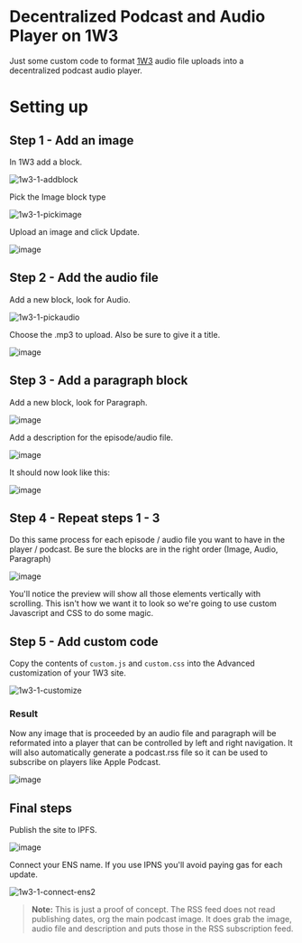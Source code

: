 # Decentralized Podcast and Audio Player on 1W3

Just some custom code to format [1W3](https://1w3.io) audio file uploads into a decentralized podcast audio player.

# Setting up

## Step 1 - Add an image

In 1W3 add a block.

![1w3-1-addblock](https://github.com/zadok7/decentralized-podcast-ipfs-1w3/assets/88821511/e255364a-067c-4391-9dd1-1d773099ec28)

Pick the Image block type

![1w3-1-pickimage](https://github.com/zadok7/decentralized-podcast-ipfs-1w3/assets/88821511/c14d25ba-fd39-4891-ad78-1552ffad1f20)

Upload an image and click Update.

![image](https://github.com/zadok7/decentralized-podcast-ipfs-1w3/assets/88821511/d3467fb0-8aa6-438a-a544-e50ca75477d1)

## Step 2 - Add the audio file

Add a new block, look for Audio.

![1w3-1-pickaudio](https://github.com/zadok7/decentralized-podcast-ipfs-1w3/assets/88821511/9dad6b88-f767-4802-9814-198b61fd8d81)

Choose the .mp3 to upload. Also be sure to give it a title. 

![image](https://github.com/zadok7/decentralized-podcast-ipfs-1w3/assets/88821511/29efaeae-b2b8-49fa-b802-c17d657db2db)


## Step 3 - Add a paragraph block

Add a new block, look for Paragraph.

![image](https://github.com/zadok7/decentralized-podcast-ipfs-1w3/assets/88821511/b383403a-978c-4deb-9e1a-d9d74a32f5a2)

Add a description for the episode/audio file.

![image](https://github.com/zadok7/decentralized-podcast-ipfs-1w3/assets/88821511/17d952b2-fb24-4940-9588-4b24814842d2)

It should now look like this:

![image](https://github.com/zadok7/decentralized-podcast-ipfs-1w3/assets/88821511/9d67d8f5-8a93-4022-8db8-18cd407e1aee)

## Step 4 - Repeat steps 1 - 3

Do this same process for each episode / audio file you want to have in the player / podcast. Be sure the blocks are in the right order (Image, Audio, Paragraph)

![image](https://github.com/zadok7/decentralized-podcast-ipfs-1w3/assets/88821511/b62a2a95-982e-4327-bda5-e6a3fc9aa9b9)

You'll notice the preview will show all those elements vertically with scrolling. This isn't how we want it to look so we're going to use custom Javascript and CSS to do some magic.

## Step 5 - Add custom code

Copy the contents of `custom.js` and `custom.css` into the Advanced customization of your 1W3 site.

![1w3-1-customize](https://github.com/zadok7/1w3-customized-audio-podcast-player/assets/88821511/5d92a6bc-f256-45be-830a-5da9c5c37432)

### Result

Now any image that is proceeded by an audio file and paragraph will be reformated into a player that can be controlled by left and right navigation. It will also automatically generate a podcast.rss file so it can be used to subscribe on players like Apple Podcast.

![image](https://github.com/zadok7/decentralized-podcast-ipfs-1w3/assets/88821511/115b9744-3130-4a18-95dc-e2b6b08aaf39)

## Final steps

Publish the site to IPFS.

![image](https://github.com/zadok7/decentralized-podcast-ipfs-1w3/assets/88821511/fbd36113-03d4-4520-8d1b-eb7187060598)

Connect your ENS name. If you use IPNS you'll avoid paying gas for each update.

![1w3-1-connect-ens2](https://github.com/zadok7/decentralized-podcast-ipfs-1w3/assets/88821511/ec15195f-2873-48d1-aa8e-98661a4565b1)


> **Note:** This is just a proof of concept. The RSS feed does not read publishing dates, org the main podcast image. It does grab the image, audio file and description and puts those in the RSS subscription feed.



